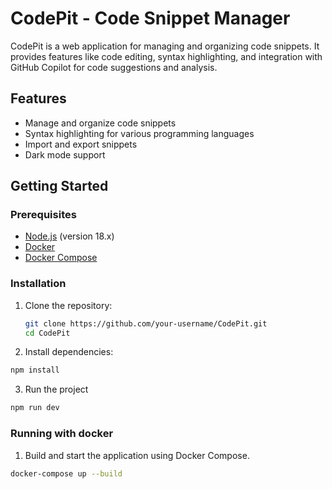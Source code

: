 # CodePit - Code Snippet Manager

CodePit is a web application for managing and organizing code snippets. It provides features like code editing, syntax highlighting, and integration with GitHub Copilot for code suggestions and analysis.

## Features

- Manage and organize code snippets
- Syntax highlighting for various programming languages
- Import and export snippets
- Dark mode support

## Getting Started

### Prerequisites

- [Node.js](https://nodejs.org/) (version 18.x)
- [Docker](https://www.docker.com/)
- [Docker Compose](https://docs.docker.com/compose/)

### Installation

1. Clone the repository:

   ```sh
   git clone https://github.com/your-username/CodePit.git
   cd CodePit
   ```

2. Install dependencies:

```sh
npm install
```

3. Run the project

```sh
npm run dev
```

### Running with docker

1. Build and start the application using Docker Compose.

```sh
docker-compose up --build
```

